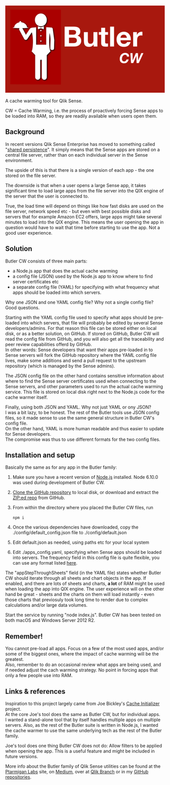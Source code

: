![Butler CW](img/butler_cw.png)


A cache warming tool for Qlik Sense. 

CW = Cache Warming, i.e. the process of proactively forcing Sense apps to be loaded into RAM, so they are readily available when users open them.

## Background
In recent versions Qlik Sense Enterprise has moved to something called "[shared persistence](http://help.qlik.com/en-US/sense/3.2/Subsystems/Installation/Content/InstallationLicensing/Install-Shared.htm)". It simply means that the Sense apps are stored on a central file server, rather than on each individual server in the Sense environment.  

The upside of this is that there is a single version of each app - the one stored on the file server.   

The downside is that when a user opens a large Sense app, it takes significant time to load large apps from the file server into the QIX engine of the server that the user is connected to.

True, the load time will depend on things like how fast disks are used on the file server, network speed etc - but even with best possible disks and servers that for example Amazon EC2 offers, large apps might take several minutes to load into the QIX engine. This means the user opening the app in question would have to wait that time before starting to use the app. Not a good user experience.  

## Solution

Butler CW consists of three main parts:

* a Node.js app that does the actual cache warming
* a config file (JSON) used by the Node.js app to know where to find server certificates etc
* a separate config file (YAML) for specifying with what frequency what apps should be loaded into which servers.

Why one JSON and one YAML config file? Why not a single config file?  
Good questions.  

Starting with the YAML config file used to specify what apps should be pre-loaded into which servers, that file will probably be edited by several Sense developers/admins. For that reason this file can be stored either on local disk, or as a better solution, on GitHub.
If stored on GitHub, Butler CW will read the config file from GitHub, and you will also get all the traceability and peer review capabilities offerd by GitHub.  
In other words: Sense developers that want their apps pre-loaded in to Sense servers will fork the GitHub repository where the YAML config file lives, make some additions and send a pull request to the upstream repository (which is managed by the Sense admins). 

The JSON config file on the other hand contains sensitive information about where to find the Sense server certificates used when connecting to the Sense servers, and other parameters used to run the actual cache warming service. This file is stored on local disk right next to the Node.js code for the cache warmer itself. 

Finally, using both JSON and YAML. Why not just YAML or ony JSON?  
I was a bit lazy, to be honest. The rest of the Butler tools use JSON config files, so it made sense to use the same general structure in Butler CW's config file.  
On the other hand, YAML is more human readable and thus easier to update for Sense developers.  
The compromise was thus to use different formats for the two config files.

## Installation and setup

Basically the same as for any app in the Butler family:

1. Make sure you have a recent version of [Node.js](https://nodejs.org) installed. Node 6.10.0 was used during development of Butler CW.
2. [Clone the GitHub repository](https://github.com/mountaindude/butler-cw.git) to local disk, or download and extract the [ZIP:ed repo](https://github.com/mountaindude/butler-cw/archive/master.zip) from GitHub.
3. From within the directory where you placed the Butler CW files, run 

    `npm i` 
    
4. Once the various dependencies have downloaded, copy the ./config/default_config.json file to ./config/default.json
5. Edit default.json as needed, using paths etc for your local system
6. Edit ./apps_config.yaml, specifying when Sense apps should be loaded into servers. The frequency field in this config file is quite flexible, you can use any format listed [here](https://bunkat.github.io/laterparsers.htm).  

The "appStepThroughSheets" field (in the YAML file) states whether Butler CW should iterate through all sheets and chart objects in the app. If enabled, and there are lots of sheets and charts, **a lot** of RAM might be used when loading the app into QIX engine. The user experience will on the other hand be great - sheets and the charts on them will load instantly - even those charts that previosuly took long time to render due to complex calculations and/or large data volumes.

Start the service by running "node index.js". Butler CW has been tested on both macOS and Windows Server 2012 R2.

## Remember!
You cannot pre-load all apps. Focus on a few of the most used apps, and/or some of the biggest ones, where the impact of cache warming will be the greatest.  
Also, remember to do an occasional review what apps are being used, and if needed adjust the cach warming strategy. No point in forcing apps that only a few people use into RAM.


## Links & references
Inspiration to this project largely came from Joe Bickley's [Cache Initializer](https://github.com/JoeBickley/CacheInitializer) project.   
At the core Joe's tool does the same as Butler CW, but for individual apps.   
I wanted a stand-alone tool that by itself handles multiple apps on multiple servers. Also, as the rest of the Butler suite is written in Node.js, I wanted the cache warmer to use the same underlying tech as the rest of the Butler family.

Joe's tool does one thing Butler CW does not do: Allow filters to be applied when opening the app. This is a useful feature and might be included in future versions.

More info about the Butler family of Qlik Sense utilities can be found at the [Ptarmigan Labs](https://ptarmiganlabs.com/) site, on [Medium](https://medium.com/@mountaindude), over at [Qlik Branch](http://branch.qlik.com/#!/user/56728f52d1e497241ae69a86) or in my [GitHub repositories](https://github.com/mountaindude). 

